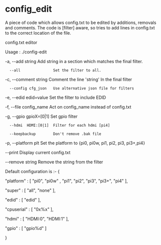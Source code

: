 # config_edit
A piece of code which allows config.txt to be edited by additions, removals and comments.
The code is [filter] aware, so tries to add lines in config.txt to the correct location of the file.

config.txt editor

Usage : ./config-edit

  -a, --add string        Add string in a section which
                          matches the final filter.
                          
      --all               Set the filter to all.
      
  -c, --comment string    Comment the line 'string' In
                          the final filter
                          
      --config cfg_json   Use alternative json file for filters
      
  -e, --edid edid=value   Set the filter to include EDID
  
  -f, --file config_name  Act on config_name instead of 
                          config.txt
                          
  -g, --gpio gpioX=[0|1]  Set gpio filter
  
      --hdmi  HDMI:[0|1]  Filter for each hdmi [pi4]
      
      --keepbackup        Don't remove .bak file
      
  -p, --platform plt      Set the platform to {pi0, pi0w,
                          pi1, pi2, pi3, pi3+,pi4}
                          
  --print                 Display current config.txt
  
  --remove string        Remove the string from the filter


Default configuration is :-
 {
 
  "platform"  : [ "pi0", "pi0w" , "pi1", "pi2", "pi3", "pi3+", "pi4" ],
  
  "super" :     [ "all", "none" ],
  
  "edid" :      [ "edid" ],
  
  "cpuserial" : [ "0x%x" ], 
  
  "hdmi" :      [ "HDMI:0", "HDMI:1" ],
  
  "gpio" :      [ "gpio%d" ] 
  
  }

